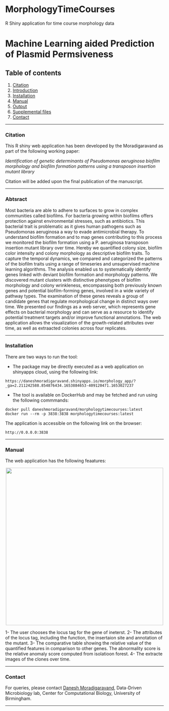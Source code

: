 # MorphologyTimeCourses
R Shiny application for time course morphology data

# Machine Learning aided Prediction of Plasmid Permsiveness 

## Table of contents
1. [Citation](#citation)
2. [Introduction](#content)
3. [Installation](#installation)
4. [Manual](#manual)
5. [Output](#output)
6. [Supplemental files](#package)
7. [Contact](#contact)

----

### Citation <a name="citation"></a>

This R shiny web application has been developed by the Moradigaravand as part of the following working paper:

*Identification of genetic determinants of Pseudomonas aeruginosa biofilm morphology and biofilm formation patterns using a transposon insertion mutant library*

Citation will be added upon the final publication of the manuscript.

----

### Abtsract <a name="content"></a>
Most bacteria are able to adhere to surfaces to grow in complex communities called biofilms. For bacteria growing within biofilms offers protection against environmental stresses, such as antibiotics. This bacterial trait is problematic as it gives human pathogens such as Pseudomonas aeruginosa a way to evade antimicrobial therapy. To understand biofilm formation and to map genes contributing to this process we monitored the biofilm formation using a P. aeruginosa transposon insertion mutant library over time. Hereby we quantified colony size, biofilm color intensity and colony morphology as descriptive biofilm traits. To capture the temporal dynamics, we compared and categorized the patterns of the biofilm traits using a range of timeseries and unsupervised machine learning algorithms. The analysis enabled us to systematically identify genes linked with deviant biofilm formation and morphology patterns. We discovered mutant clusters with distinctive phenotypes of biofilm morphology and colony wrinkleness, encompassing both previously known genes and potential biofilm-forming genes, involved in a wide variety of pathway types. The examination of these genes reveals a group of candidate genes that regulate morphological change in distinct ways over time. We presented our findings as a web server, which represents gene effects on bacterial morphology and can serve as a resource to identify potential treatment targets and/or improve functional annotations. The web application allows the visualization of the growth-related attributes over time, as well as extraacted colonies across four replicates. 


----
### Installation <a name="installation"></a>

There are two ways to run the tool:

- The package may be directly executed as a web application on shinyapps cloud, using the following link:

```
https://daneshmoradigaravand.shinyapps.io/morphology_app/?_ga=2.211242588.854876434.1653884653-409120471.1653027237
```

- The tool is available on DockerHub and may be fetched and run using the following commmands:

```
docker pull daneshmoradigaravand/morphologytimecourses:latest
docker run --rm -p 3838:3838 morphologytimecourses:latest
```

The application is accessible on the following link on the browser:

```
http://0.0.0.0:3838
```

----
### Manual <a name="installation"></a>

The web application has the following feaatures:

<p align="center">
<img src="https://user-images.githubusercontent.com/35295619/170918256-0b3d1073-6455-4405-bd35-6ffcd6456799.jpg" width="500" />
</p>

1- The user chooses the locus tag for the gene of ineterst. 
2- The attributes of the locus tag, including the function, the insertaion site and annotation of the mutant. 
3- The comparative table showing the relative value of the quantified features in comparison to other genes. The abnormality score is the relative anomaly score computed from isolatioon forest. 
4- The extracte images of the clones over time. 

----
### Contact <a name="contact"></a>
For queries, please contact [Danesh Moradigaravand](mailto:d.moradigaravand@bham.ac.uk?subject=[GitHub]), Data-Driven Microbiology lab, Center for Computational Biology, University of Birmingham. 
 


-----

